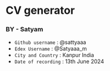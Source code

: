 # CV generator

### BY - Satyam

- `Github username` : @sattyaaa
- `Edex Username` : @Satyaaa_m
- `City and Country` : Kanpur India
- `Date of recording` : 13th June 2024
